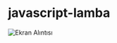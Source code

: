 # javascript-lamba

![Ekran Alıntısı](https://user-images.githubusercontent.com/57796847/197757261-080cbe2b-743a-4bed-a4af-5b505dbc32c1.JPG)
